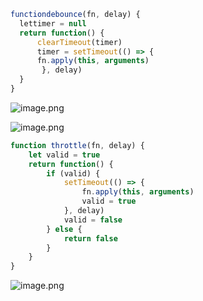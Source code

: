 ```javascript
functiondebounce(fn, delay) {
  lettimer = null
  return function() {
      clearTimeout(timer)
      timer = setTimeout(() => {
      fn.apply(this, arguments)
       }, delay)
  }
}
```
![image.png](https://cdn.nlark.com/yuque/0/2021/png/292785/1639376733393-ea8fff59-2ae7-44fc-a0bb-2ffdc5dc9a9b.png#clientId=ufeb16b6e-4635-4&from=paste&height=614&id=u28c3bd0e&name=image.png&originHeight=614&originWidth=1948&originalType=binary&ratio=1&rotation=0&showTitle=false&size=412868&status=done&style=none&taskId=u4d4fa63f-e9e1-4e61-910d-5df427f25f0&title=&width=1948)

![image.png](https://cdn.nlark.com/yuque/0/2021/png/292785/1639376828569-8d85b863-18d3-4c94-a57b-3a219774aefc.png#clientId=ufeb16b6e-4635-4&from=paste&height=1036&id=u33fc7c16&name=image.png&originHeight=1036&originWidth=2082&originalType=binary&ratio=1&rotation=0&showTitle=false&size=289076&status=done&style=none&taskId=ud6deda9b-869b-4b86-bf98-88a962728cc&title=&width=2082)
```javascript
function throttle(fn, delay) {
    let valid = true
    return function() {
        if (valid) {
            setTimeout(() => {
                fn.apply(this, arguments)
                valid = true
            }, delay)
            valid = false
        } else {
            return false
        }
    }
}
```
![image.png](https://cdn.nlark.com/yuque/0/2021/png/292785/1639377227431-c8fe307c-fcc1-439b-b91c-0e8b1ad902e6.png#clientId=uf641e32e-fb1e-4&from=paste&height=910&id=u483093ad&name=image.png&originHeight=910&originWidth=1986&originalType=binary&ratio=1&rotation=0&showTitle=false&size=354038&status=done&style=none&taskId=u2681f659-fee6-491f-b3fa-e3410c81f19&title=&width=1986)
